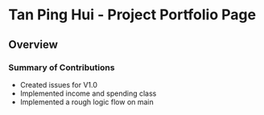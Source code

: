 # Tan Ping Hui - Project Portfolio Page

## Overview

### Summary of Contributions
* Created issues for V1.0
* Implemented income and spending class
* Implemented a rough logic flow on main
